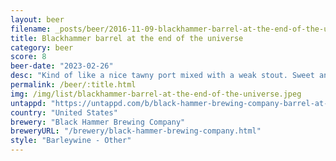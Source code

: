 ```yaml
---
layout: beer
filename: _posts/beer/2016-11-09-blackhammer-barrel-at-the-end-of-the-universe.md
title: Blackhammer barrel at the end of the universe
category: beer
score: 8
beer-date: "2023-02-26"
desc: "Kind of like a nice tawny port mixed with a weak stout. Sweet and delicious. Reminds me of Christmas"
permalink: /beer/:title.html
img: /img/list/blackhammer-barrel-at-the-end-of-the-universe.jpeg
untappd: "https://untappd.com/b/black-hammer-brewing-company-barrel-at-the-end-of-the-universe/4716904"
country: "United States"
brewery: "Black Hammer Brewing Company"
breweryURL: "/brewery/black-hammer-brewing-company.html"
style: "Barleywine - Other"
---
```

